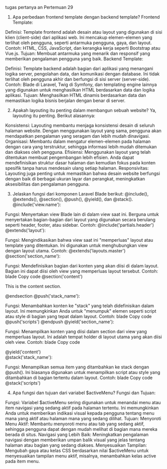 tugas pertanya an Pertemuan 29

1. Apa perbedaan frontend template dengan backend template?
Frontend Template:

Definisi: Template frontend adalah desain atau layout yang digunakan di sisi klien (client-side) dari aplikasi web. Ini mencakup elemen-elemen yang terlihat oleh pengguna, seperti antarmuka pengguna, gaya, dan layout.
Contoh: HTML, CSS, JavaScript, dan kerangka kerja seperti Bootstrap atau Vue.js.
Tujuan: Membuat antarmuka yang menarik dan responsif yang memberikan pengalaman pengguna yang baik.
Backend Template:

Definisi: Template backend adalah bagian dari aplikasi yang menangani logika server, pengolahan data, dan komunikasi dengan database. Ini tidak terlihat oleh pengguna akhir dan berfungsi di sisi server (server-side).
Contoh: Blade di Laravel, Twig di Symfony, dan templating engine lainnya yang digunakan untuk menghasilkan HTML berdasarkan data dan logika aplikasi.
Tujuan: Menghasilkan HTML dinamis berdasarkan data dan memastikan logika bisnis berjalan dengan benar di server.

2. Apakah layouting itu penting dalam membangun sebuah website?
Ya, layouting itu penting. Berikut alasannya:

Konsistensi: Layouting membantu menjaga konsistensi desain di seluruh halaman website. Dengan menggunakan layout yang sama, pengguna akan mendapatkan pengalaman yang seragam dan lebih mudah dinavigasi.
Organisasi: Membantu dalam mengatur elemen-elemen pada halaman dengan cara yang terstruktur, sehingga informasi lebih mudah ditemukan dan diakses oleh pengguna.
Efisiensi: Menggunakan layout yang telah ditentukan membuat pengembangan lebih efisien. Anda dapat mendefinisikan struktur dasar halaman dan kemudian fokus pada konten spesifik tanpa harus mendesain ulang setiap halaman.
Responsivitas: Layouting juga penting untuk memastikan bahwa desain website berfungsi dengan baik di berbagai ukuran layar dan perangkat, meningkatkan aksesibilitas dan pengalaman pengguna.

3. Jelaskan fungsi dari komponen Laravel Blade berikut: @include(), @extends(), @section(), @push(), @yield(), dan @stack().
@include('view.name'):

Fungsi: Menyertakan view Blade lain di dalam view saat ini. Berguna untuk menyertakan bagian-bagian dari layout yang digunakan secara berulang seperti header, footer, atau sidebar.
Contoh: @include('partials.header')
@extends('layout'):

Fungsi: Mengindikasikan bahwa view saat ini "memperluas" layout atau template yang ditentukan. Ini digunakan untuk menghubungkan view dengan layout utama.
Contoh: @extends('layouts.master')
@section('section_name'):

Fungsi: Mendefinisikan bagian dari konten yang akan diisi di dalam layout. Bagian ini dapat diisi oleh view yang memperluas layout tersebut.
Contoh:
blade
Copy code
@section('content')
    <p>This is the content section.</p>
@endsection
@push('stack_name'):

Fungsi: Menambahkan konten ke "stack" yang telah didefinisikan dalam layout. Ini memungkinkan Anda untuk "menumpuk" elemen seperti script atau style di bagian yang tepat dalam layout.
Contoh:
blade
Copy code
@push('scripts')
    <script src="/path/to/script.js"></script>
@endpush
@yield('section_name'):

Fungsi: Menampilkan konten yang diisi dalam section dari view yang memperluas layout. Ini adalah tempat holder di layout utama yang akan diisi oleh view.
Contoh:
blade
Copy code
<div>
    @yield('content')
</div>
@stack('stack_name'):

Fungsi: Menampilkan semua item yang ditambahkan ke stack dengan @push(). Ini biasanya digunakan untuk menampilkan script atau style yang ditambahkan di bagian tertentu dalam layout.
Contoh:
blade
Copy code
@stack('scripts')

4. Apa fungsi dan tujuan dari variabel $activeMenu?
Fungsi dan Tujuan:

Fungsi: Variabel $activeMenu sering digunakan untuk menandai menu atau item navigasi yang sedang aktif pada halaman tertentu. Ini memungkinkan Anda untuk memberikan indikasi visual kepada pengguna tentang menu mana yang aktif atau halaman mana yang sedang dilihat.
Tujuan:
Menyoroti Menu Aktif: Membantu menyoroti menu atau tab yang sedang aktif, sehingga pengguna dapat dengan mudah melihat di bagian mana mereka berada di situs.
Navigasi yang Lebih Baik: Meningkatkan pengalaman navigasi dengan memberikan umpan balik visual yang jelas tentang halaman atau bagian yang sedang diakses.
Menyesuaikan Tampilan: Mengubah gaya atau kelas CSS berdasarkan nilai $activeMenu untuk menyesuaikan tampilan menu aktif, misalnya, menambahkan kelas active pada item menu.
